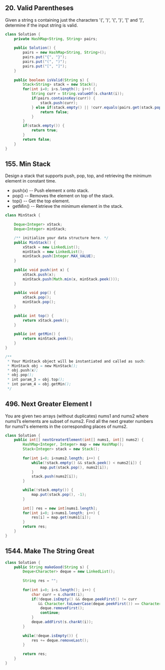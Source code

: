## 20. Valid Parentheses
Given a string s containing just the characters '(', ')', '{', '}', '[' and ']', determine if the input string is valid.
```java
class Solution {
    private HashMap<String, String> pairs;
    
    public Solution() {
        pairs = new HashMap<String, String>();
        pairs.put("{", "}");
        pairs.put("(", ")");
        pairs.put("[", "]");
    }
    
    public boolean isValid(String s) {
        Stack<String> stack = new Stack();
        for(int i=0; i<s.length(); i++) {
            String curr = String.valueOf(s.charAt(i));
            if(pairs.containsKey(curr)) {
                stack.push(curr);
            } else if(stack.empty() || !curr.equals(pairs.get(stack.pop()))) {
                return false;
            }
        }
        if(stack.empty()) {
            return true;
        }
        return false;
    }
}
```

## 155. Min Stack
Design a stack that supports push, pop, top, and retrieving the minimum element in constant time.

- push(x) -- Push element x onto stack.
- pop() -- Removes the element on top of the stack.
- top() -- Get the top element.
- getMin() -- Retrieve the minimum element in the stack.


```java
class MinStack {
    
    Deque<Integer> xStack;
    Deque<Integer> minStack;

    /** initialize your data structure here. */
    public MinStack() {
        xStack = new LinkedList();
        minStack = new LinkedList();
        minStack.push(Integer.MAX_VALUE);
    }
    
    public void push(int x) {
        xStack.push(x);
        minStack.push(Math.min(x, minStack.peek()));
    }
    
    public void pop() {
        xStack.pop();
        minStack.pop();
    }
    
    public int top() {
        return xStack.peek();
    }
    
    public int getMin() {
        return minStack.peek();
    }
}

/**
 * Your MinStack object will be instantiated and called as such:
 * MinStack obj = new MinStack();
 * obj.push(x);
 * obj.pop();
 * int param_3 = obj.top();
 * int param_4 = obj.getMin();
 */
```

## 496. Next Greater Element I
You are given two arrays (without duplicates) nums1 and nums2 where nums1’s elements are subset of nums2. Find all the next greater numbers for nums1's elements in the corresponding places of nums2.

```java
class Solution {
    public int[] nextGreaterElement(int[] nums1, int[] nums2) {
        HashMap<Integer, Integer> map = new HashMap();
        Stack<Integer> stack = new Stack();
        
        for(int i=0; i<nums2.length; i++) {
            while(!stack.empty() && stack.peek() < nums2[i]) {
                map.put(stack.pop(), nums2[i]);
            }
            stack.push(nums2[i]);
        }

        while(!stack.empty()) {
            map.put(stack.pop(), -1);
        }
        
        int[] res = new int[nums1.length];
        for(int i=0; i<nums1.length; i++) {
            res[i] = map.get(nums1[i]);
        }
        return res;
    }
}
```

## 1544. Make The String Great 
```java
class Solution {
    public String makeGood(String s) {
        Deque<Character> deque = new LinkedList();
        
        String res = "";
        
        for(int i=0; i<s.length(); i++) {
            char curr = s.charAt(i);
            if(!deque.isEmpty() && deque.peekFirst() != curr 
               && Character.toLowerCase(deque.peekFirst()) == Character.toLowerCase(curr)) {
                deque.removeFirst();
                continue;
            }
            deque.addFirst(s.charAt(i));
        }
        
        while(!deque.isEmpty()) {
            res += deque.removeLast();
        }
        
        return res;
    }
}
```